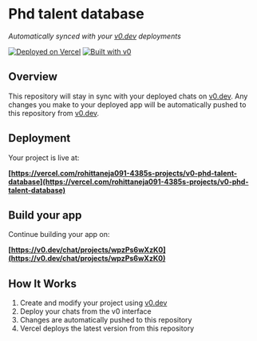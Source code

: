# Phd talent database

*Automatically synced with your [v0.dev](https://v0.dev) deployments*

[![Deployed on Vercel](https://img.shields.io/badge/Deployed%20on-Vercel-black?style=for-the-badge&logo=vercel)](https://vercel.com/rohittaneja091-4385s-projects/v0-phd-talent-database)
[![Built with v0](https://img.shields.io/badge/Built%20with-v0.dev-black?style=for-the-badge)](https://v0.dev/chat/projects/wpzPs6wXzK0)

## Overview

This repository will stay in sync with your deployed chats on [v0.dev](https://v0.dev).
Any changes you make to your deployed app will be automatically pushed to this repository from [v0.dev](https://v0.dev).

## Deployment

Your project is live at:

**[https://vercel.com/rohittaneja091-4385s-projects/v0-phd-talent-database](https://vercel.com/rohittaneja091-4385s-projects/v0-phd-talent-database)**

## Build your app

Continue building your app on:

**[https://v0.dev/chat/projects/wpzPs6wXzK0](https://v0.dev/chat/projects/wpzPs6wXzK0)**

## How It Works

1. Create and modify your project using [v0.dev](https://v0.dev)
2. Deploy your chats from the v0 interface
3. Changes are automatically pushed to this repository
4. Vercel deploys the latest version from this repository
